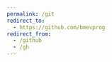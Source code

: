 ```yaml
---
permalink: /git
redirect_to:
  - https://github.com/bmevprog
redirect_from:
  - /github
  - /gh
---
```

